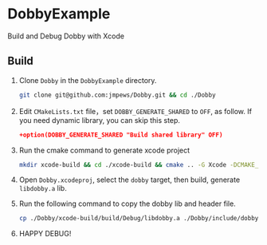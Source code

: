 # DobbyExample

Build and Debug Dobby with Xcode

## Build

1. Clone `Dobby` in the `DobbyExample` directory.

   ```bash
   git clone git@github.com:jmpews/Dobby.git && cd ./Dobby
   ```
2. Edit `CMakeLists.txt` file，set `DOBBY_GENERATE_SHARED` to `OFF`, as follow. If you need dynamic library, you can skip this step.

   ```cmake
   +option(DOBBY_GENERATE_SHARED "Build shared library" OFF)
   ```
3. Run the cmake command to generate xcode project

   ```bash
   mkdir xcode-build && cd ./xcode-build && cmake .. -G Xcode -DCMAKE_OSX_ARCHITECTURES=arm64
   ```
4. Open `Dobby.xcodeproj`, select the `dobby` target, then build, generate `libdobby.a` lib.
5. Run the following command to copy the dobby lib and header file.

   ```bash
   cp ./Dobby/xcode-build/build/Debug/libdobby.a ./Dobby/include/dobby.h ./DobbyExample/Dobby
   ```
6. HAPPY DEBUG!

